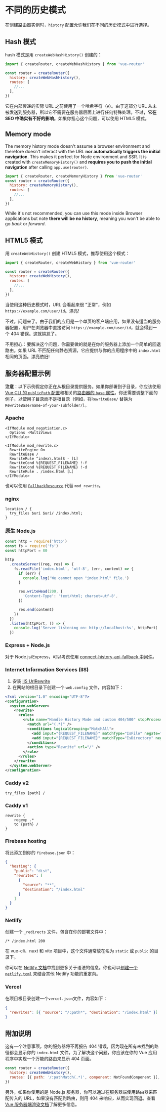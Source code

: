 # 不同的历史模式

<VueSchoolLink
  href="https://vueschool.io/lessons/history-mode"
  title="Learn about the differences between Hash Mode and HTML5 Mode"
/>

在创建路由器实例时，`history` 配置允许我们在不同的历史模式中进行选择。

## Hash 模式

hash 模式是用 `createWebHashHistory()` 创建的：

```js
import { createRouter, createWebHashHistory } from 'vue-router'

const router = createRouter({
  history: createWebHashHistory(),
  routes: [
    //...
  ],
})
```

它在内部传递的实际 URL 之前使用了一个哈希字符（`#`）。由于这部分 URL 从未被发送到服务器，所以它不需要在服务器层面上进行任何特殊处理。不过，**它在 SEO 中确实有不好的影响**。如果你担心这个问题，可以使用 HTML5 模式。

<!-- TODO: translation -->

## Memory mode

The memory history mode doesn't assume a browser environment and therefore doesn't interact with the URL **nor automatically triggers the initial navigation**. This makes it perfect for Node environment and SSR. It is created with `createMemoryHistory()` and **requires you to push the initial navigation** after calling `app.use(router)`.

```js
import { createRouter, createMemoryHistory } from 'vue-router'
const router = createRouter({
  history: createMemoryHistory(),
  routes: [
    //...
  ],
})
```

While it's not recommended, you can use this mode inside Browser applications but note **there will be no history**, meaning you won't be able to go _back_ or _forward_.

## HTML5 模式

用 `createWebHistory()` 创建 HTML5 模式，推荐使用这个模式：

```js
import { createRouter, createWebHistory } from 'vue-router'

const router = createRouter({
  history: createWebHistory(),
  routes: [
    //...
  ],
})
```

当使用这种历史模式时，URL 会看起来很 "正常"，例如 `https://example.com/user/id`。漂亮!

不过，问题来了。由于我们的应用是一个单页的客户端应用，如果没有适当的服务器配置，用户在浏览器中直接访问 `https://example.com/user/id`，就会得到一个 404 错误。这就尴尬了。

不用担心：要解决这个问题，你需要做的就是在你的服务器上添加一个简单的回退路由。如果 URL 不匹配任何静态资源，它应提供与你的应用程序中的 `index.html` 相同的页面。漂亮依旧!

## 服务器配置示例

**注意**：以下示例假定你正在从根目录提供服务。如果你部署到子目录，你应该使用[Vue CLI 的 `publicPath` 配置](https://cli.vuejs.org/config/#publicpath)和相关的[路由器的 `base` 属性](../../api/#Functions-createWebHistory)。你还需要调整下面的例子，以使用子目录而不是根目录（例如，将`RewriteBase/` 替换为 `RewriteBase/name-of-your-subfolder/`）。

### Apache

```
<IfModule mod_negotiation.c>
  Options -MultiViews
</IfModule>

<IfModule mod_rewrite.c>
  RewriteEngine On
  RewriteBase /
  RewriteRule ^index\.html$ - [L]
  RewriteCond %{REQUEST_FILENAME} !-f
  RewriteCond %{REQUEST_FILENAME} !-d
  RewriteRule . /index.html [L]
</IfModule>
```

也可以使用 [`FallbackResource`](https://httpd.apache.org/docs/2.4/mod/mod_dir.html#fallbackresource) 代替 `mod_rewrite`。

### nginx

```nginx
location / {
  try_files $uri $uri/ /index.html;
}
```

### 原生 Node.js

```js
const http = require('http')
const fs = require('fs')
const httpPort = 80

http
  .createServer((req, res) => {
    fs.readFile('index.html', 'utf-8', (err, content) => {
      if (err) {
        console.log('We cannot open "index.html" file.')
      }

      res.writeHead(200, {
        'Content-Type': 'text/html; charset=utf-8',
      })

      res.end(content)
    })
  })
  .listen(httpPort, () => {
    console.log('Server listening on: http://localhost:%s', httpPort)
  })
```

### Express + Node.js

对于 Node.js/Express，可以考虑使用 [connect-history-api-fallback 中间件](https://github.com/bripkens/connect-history-api-fallback)。

### Internet Information Services (IIS)

1. 安装 [IIS UrlRewrite](https://www.iis.net/downloads/microsoft/url-rewrite)
2. 在网站的根目录下创建一个 `web.config` 文件，内容如下：

```xml
<?xml version="1.0" encoding="UTF-8"?>
<configuration>
  <system.webServer>
    <rewrite>
      <rules>
        <rule name="Handle History Mode and custom 404/500" stopProcessing="true">
          <match url="(.*)" />
          <conditions logicalGrouping="MatchAll">
            <add input="{REQUEST_FILENAME}" matchType="IsFile" negate="true" />
            <add input="{REQUEST_FILENAME}" matchType="IsDirectory" negate="true" />
          </conditions>
          <action type="Rewrite" url="/" />
        </rule>
      </rules>
    </rewrite>
  </system.webServer>
</configuration>
```

### Caddy v2

```
try_files {path} /
```

### Caddy v1

```
rewrite {
    regexp .*
    to {path} /
}
```

### Firebase hosting

将此添加到你的 `firebase.json` 中：

```json
{
  "hosting": {
    "public": "dist",
    "rewrites": [
      {
        "source": "**",
        "destination": "/index.html"
      }
    ]
  }
}
```

### Netlify

创建一个 `_redirects` 文件，包含在你的部署文件中：

```
/* /index.html 200
```

在 vue-cli、nuxt 和 vite 项目中，这个文件通常放在名为 `static` 或 `public` 的目录下。

你可以在 [Netlify 文档](https://docs.netlify.com/routing/redirects/rewrites-proxies/#history-pushstate-and-single-page-apps)中找到更多关于语法的信息。你也可以[创建一个 `netlify.toml`](https://docs.netlify.com/configure-builds/file-based-configuration/) 来结合其他 Netlify 功能的重定向。

### Vercel

在项目根目录创建一个`vercel.json`文件，内容如下：

```json
{
  "rewrites": [{ "source": "/:path*", "destination": "/index.html" }]
}
```

## 附加说明

这有一个注意事项。你的服务器将不再报告 404 错误，因为现在所有未找到的路径都会显示你的 `index.html` 文件。为了解决这个问题，你应该在你的 Vue 应用程序中实现一个万能的路由来显示 404 页面。

```js
const router = createRouter({
  history: createWebHistory(),
  routes: [{ path: '/:pathMatch(.*)', component: NotFoundComponent }],
})
```

另外，如果你使用的是 Node.js 服务器，你可以通过在服务器端使用路由器来匹配传入的 URL，如果没有匹配到路由，则用 404 来响应，从而实现回退。查看 [Vue 服务器端渲染文档](https://cn.vuejs.org/guide/scaling-up/ssr.html)了解更多信息。
